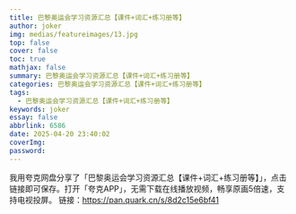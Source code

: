 ```yaml
---
title: 巴黎奥运会学习资源汇总【课件+词汇+练习册等】
author: joker
img: medias/featureimages/13.jpg
top: false
cover: false
toc: true
mathjax: false
summary: 巴黎奥运会学习资源汇总【课件+词汇+练习册等】
categories: 巴黎奥运会学习资源汇总【课件+词汇+练习册等】
tags:
  - 巴黎奥运会学习资源汇总【课件+词汇+练习册等】
keywords: joker
essay: false
abbrlink: 6586
date: 2025-04-20 23:40:02
coverImg:
password:
---
```


我用夸克网盘分享了「巴黎奥运会学习资源汇总【课件+词汇+练习册等】」，点击链接即可保存。打开「夸克APP」，无需下载在线播放视频，畅享原画5倍速，支持电视投屏。
链接：https://pan.quark.cn/s/8d2c15e6bf41
